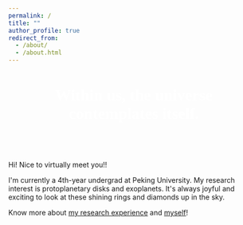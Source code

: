```yaml
---
permalink: /
title: ""
author_profile: true
redirect_from: 
  - /about/
  - /about.html
---
```


<div style="
    background-image: url('/images/title.png');
    background-size: cover;
    background-position: center;
    text-align: center;
    padding: 30px 2px;   /* 高度可以调整 */
    color: white;          /* 标题文字颜色 */
">
  <h1 style="font-family: 'Dancing Script', cursive; font-size: 32px; margin: 0;">
    Within us, the universe contemplates itself.
  </h1>
</div>

<!-- ---
permalink: /
title: "<span style='font-family: \"Dancing Script\", cursive; font-size: 32px;'>The universe contemplates itself through the mind of humankind.</span>"
author_profile: true
redirect_from: 
  - /about/
  - /about.html
---

![Cat’s Paw Nebula (NIRCam Image) from JWST](/images/nebula.png) -->
&nbsp;

Hi! Nice to virtually meet you!!

I'm currently a 4th-year undergrad at Peking University. My research interest is protoplanetary disks and exoplanets. It's always joyful and exciting to look at these shining rings and diamonds up in the sky. 

Know more about <a href="/research/">my research experience</a> and <a href="/aboutme/">myself</a>!

<!-- <img src="https://assets.science.nasa.gov/dynamicimage/assets/science/missions/webb/science/2021/09/STScI-01FFFXRJGFBDWMBBR2J7TZTQ37.png?w=1807&h=2256&fit=crop&crop=faces%2Cfocalpoint" 
     alt="protoplanetary disks" width="45%" style="float: left; margin-right: 2%;">
     
<img src="/images/hr8799-orbit-hd.webp" 
     alt="exoplanets" width="45%" style="float: right; margin-left: 2%;"> -->


<!-- This is the front page of a website that is powered by the [Academic Pages template](https://github.com/academicpages/academicpages.github.io) and hosted on GitHub pages. [GitHub pages](https://pages.github.com) is a free service in which websites are built and hosted from code and data stored in a GitHub repository, automatically updating when a new commit is made to the repository. This template was forked from the [Minimal Mistakes Jekyll Theme](https://mmistakes.github.io/minimal-mistakes/) created by Michael Rose, and then extended to support the kinds of content that academics have: publications, talks, teaching, a portfolio, blog posts, and a dynamically-generated CV. Incidentally, these same features make it a great template for anyone that needs to show off a professional template!

 You can fork [this template](https://github.com/academicpages/academicpages.github.io) right now, modify the configuration and Markdown files, add your own PDFs and other content, and have your own site for free, with no ads! -->
<!-- 
Education
====== -->


<!-- Like many other Jekyll-based GitHub Pages templates, Academic Pages makes you separate the website's content from its form. The content & metadata of your website are in structured Markdown files, while various other files constitute the theme, specifying how to transform that content & metadata into HTML pages. You keep these various Markdown (.md), YAML (.yml), HTML, and CSS files in a public GitHub repository. Each time you commit and push an update to the repository, the [GitHub pages](https://pages.github.com/) service creates static HTML pages based on these files, which are hosted on GitHub's servers free of charge.

Many of the features of dynamic content management systems (like Wordpress) can be achieved in this fashion, using a fraction of the computational resources and with far less vulnerability to hacking and DDoSing. You can also modify the theme to your heart's content without touching the content of your site. If you get to a point where you've broken something in Jekyll/HTML/CSS beyond repair, your Markdown files describing your talks, publications, etc. are safe. You can rollback the changes or even delete the repository and start over - just be sure to save the Markdown files! You can also write scripts that process the structured data on the site, such as [this one](https://github.com/academicpages/academicpages.github.io/blob/master/talkmap.ipynb) that analyzes metadata in pages about talks to display [a map of every location you've given a talk](https://academicpages.github.io/talkmap.html).

For those users that need more advanced functionality, the template also supports the following popular tools:
- [MathJax](https://www.mathjax.org/) for mathematical equations
- [Mermaid](https://mermaid.js.org/) for diagraming
- [Plotly](https://plotly.com/javascript/) for plotting -->


